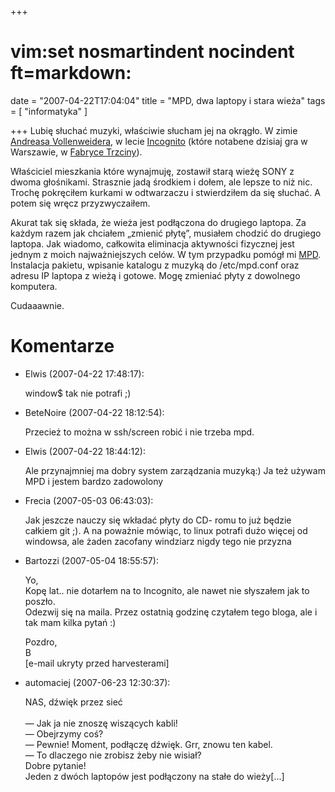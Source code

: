 +++
# vim:set nosmartindent nocindent ft=markdown:
date = "2007-04-22T17:04:04"
title = "MPD, dwa laptopy i stara wieża"
tags = [ "informatyka" ]

+++
Lubię słuchać muzyki, właściwie słucham jej na okrągło. W zimie [Andreasa
Vollenweidera](http://en.wikipedia.org/wiki/Andreas_Vollenweider), w lecie
[Incognito](http://www.incognito.org.uk/) (które notabene dzisiaj gra w
Warszawie, w [Fabryce Trzciny](http://www.fabrykatrzciny.pl/)).

<!--more-->

Właściciel mieszkania które wynajmuję, zostawił starą wieżę SONY z dwoma
głośnikami. Strasznie jadą środkiem i dołem, ale lepsze to niż nic. Trochę
pokręciłem kurkami w odtwarzaczu i stwierdziłem da się słuchać. A potem się
wręcz przyzwyczaiłem.

Akurat tak się składa, że wieża jest podłączona do drugiego laptopa. Za każdym
razem jak chciałem „zmienić płytę”, musiałem chodzić do drugiego laptopa. Jak
wiadomo, całkowita eliminacja aktywności fizycznej jest jednym z moich
najważniejszych celów. W tym przypadku pomógł mi
[MPD](http://www.musicpd.org/). Instalacja pakietu, wpisanie katalogu z muzyką
do /etc/mpd.conf oraz adresu IP laptopa z wieżą i gotowe. Mogę zmieniać płyty
z dowolnego komputera.

Cudaaawnie.

# Komentarze

* Elwis (2007-04-22 17:48:17): <p>window$ tak nie potrafi ;)</p>
* BeteNoire (2007-04-22 18:12:54): <p>Przecież to można w ssh/screen robić i nie
  trzeba mpd.</p>
* Elwis (2007-04-22 18:44:12): <p>Ale przynajmniej ma dobry system zarządzania
  muzyką:) Ja też  używam <span class="caps">MPD</span> i jestem bardzo
  zadowolony</p>
* Frecia (2007-05-03 06:43:03): <p>Jak jeszcze nauczy się wkładać płyty do CD-
  romu to już będzie całkiem git ;). A na poważnie mówiąc, to linux potrafi dużo
  więcej od windowsa, ale żaden zacofany windziarz nigdy tego nie przyzna</p>
* Bartozzi (2007-05-04 18:55:57): <p>Yo,<br />  Kopę lat.. nie dotarłem na to
  Incognito, ale nawet nie słyszałem jak to poszło.<br />  Odezwij się na maila.
  Przez ostatnią godzinę czytałem tego bloga, ale i tak mam kilka pytań :)</p>
  <p>Pozdro,<br />  B<br />  [e-mail ukryty przed harvesterami]</p>
* automaciej (2007-06-23 12:30:37): <p>NAS, dźwięk przez sieć<br /><br />― Jak
  ja nie znoszę wiszących kabli!<br />― Obejrzymy coś?<br />― Pewnie! Moment,
  podłączę dźwięk. Grr, znowu ten kabel.<br />― To dlaczego nie zrobisz żeby nie
  wisiał?<br />Dobre pytanie!<br />Jeden z dwóch laptopów jest podłączony na
  stałe do wieży[...]</p>

